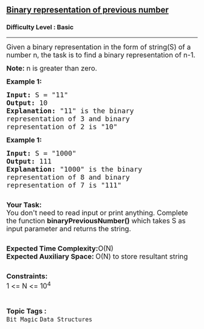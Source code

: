 <h2><a href="https://practice.geeksforgeeks.org/problems/binary-representation-of-previous-number0638/1?page=1&difficulty[]=-2&status[]=unsolved&sortBy=submissions">Binary representation of previous number</a></h2><h3>Difficulty Level : Basic</h3><hr><div class="problems_problem_content__Xm_eO"><p><span style="font-size:18px">Given a binary representation in the form of string(S) of a number n, the task is to find a binary representation of n-1.</span></p>

<p><span style="font-size:18px"><strong>Note:</strong> n is greater than zero. </span></p>

<p><span style="font-size:18px"><strong>Example 1:</strong></span></p>

<pre><span style="font-size:18px"><strong>Input:</strong> S = "11"
<strong>Output:</strong> 10
<strong>Explanation:</strong> "11" is the binary 
representation of 3 and binary 
representation of 2 is "10"</span></pre>

<p><span style="font-size:18px"><strong>Example 1:</strong></span></p>

<pre><span style="font-size:18px"><strong>Input:</strong> S = "1000"
<strong>Output:</strong> 111
<strong>Explanation:</strong> "1000" is the binary 
representation of 8 and binary 
representation of 7 is "111"</span></pre>

<p><br>
<span style="font-size:18px"><strong>Your Task: &nbsp;</strong><br>
You don't need to read input or print anything. Complete the function <strong>binaryPreviousNumber()</strong> which takes S as input parameter and returns the string.</span></p>

<p><br>
<span style="font-size:18px"><strong>Expected Time Complexity:</strong>O(N)<br>
<strong>Expected Auxiliary Space:&nbsp;</strong>O(N) to store resultant string &nbsp;</span></p>

<p><br>
<span style="font-size:18px"><strong>Constraints:</strong><br>
1 &lt;= N &lt;= 10<sup>4</sup></span></p>
</div><br><p><span style=font-size:18px><strong>Topic Tags : </strong><br><code>Bit Magic</code>&nbsp;<code>Data Structures</code>&nbsp;